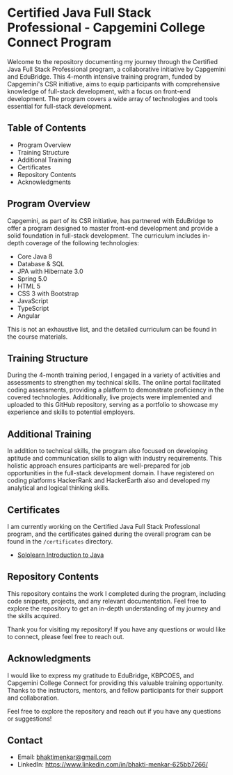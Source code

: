 # Certified Java Full Stack Professional - Capgemini College Connect Program

Welcome to the repository documenting my journey through the Certified Java Full Stack Professional program, a collaborative initiative by Capgemini and EduBridge. This 4-month intensive training program, funded by Capgemini's CSR initiative, aims to equip participants with comprehensive knowledge of full-stack development, with a focus on front-end development. The program covers a wide array of technologies and tools essential for full-stack development.

## Table of Contents

- Program Overview
- Training Structure
- Additional Training
- Certificates
- Repository Contents
- Acknowledgments

## Program Overview

Capgemini, as part of its CSR initiative, has partnered with EduBridge to offer a program designed to master front-end development and provide a solid foundation in full-stack development. The curriculum includes in-depth coverage of the following technologies:
- Core Java 8
- Database & SQL
- JPA with Hibernate 3.0
- Spring 5.0
- HTML 5
- CSS 3 with Bootstrap
- JavaScript
- TypeScript
- Angular

This is not an exhaustive list, and the detailed curriculum can be found in the course materials.

## Training Structure

During the 4-month training period, I engaged in a variety of activities and assessments to strengthen my technical skills. The online portal facilitated coding assessments, providing a platform to demonstrate proficiency in the covered technologies. Additionally, live projects were implemented and uploaded to this GitHub repository, serving as a portfolio to showcase my experience and skills to potential employers.

## Additional Training
In addition to technical skills, the program also focused on developing aptitude and communication skills to align with industry requirements. This holistic approach ensures participants are well-prepared for job opportunities in the full-stack development domain.
I have registered on coding platforms HackerRank and HackerEarth also and developed my analytical and logical thinking skills.

## Certificates

I am currently working on the Certified Java Full Stack Professional program, and the certificates gained during the overall program can be found in the `/certificates` directory.

- [Sololearn Introduction to Java](https://github.com/bhaktim19/College_connect_Capgemini_Certified_10427_KBPCoE-Satara/blob/main/Certificates/Sololearn_Introduction%20to%20Java.jpg)



## Repository Contents

This repository contains the work I completed during the program, including code snippets, projects, and any relevant documentation. Feel free to explore the repository to get an in-depth understanding of my journey and the skills acquired.

Thank you for visiting my repository! If you have any questions or would like to connect, please feel free to reach out.

## Acknowledgments

I would like to express my gratitude to EduBridge, KBPCOES, and Capgemini College Connect for providing this valuable training opportunity. Thanks to the instructors, mentors, and fellow participants for their support and collaboration.

Feel free to explore the repository and reach out if you have any questions or suggestions!

## Contact

- Email: bhaktimenkar@gmail.com
- LinkedIn: https://www.linkedin.com/in/bhakti-menkar-625bb7266/

